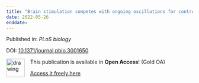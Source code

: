 ```yaml
---
title: "Brain stimulation competes with ongoing oscillations for control of spike timing in the primate brain."
date: 2022-05-26
enddate:
---
```


Published in: *PLoS biology*

DOI: [10.1371/journal.pbio.3001650](https://doi.org/10.1371/journal.pbio.3001650)

<img src="https://upload.wikimedia.org/wikipedia/commons/thumb/7/77/Open_Access_logo_PLoS_transparent.svg/800px-Open_Access_logo_PLoS_transparent.svg.png" alt="drawing" width="50" align="left"/> &nbsp;&nbsp;&nbsp;This publication is available in **Open Access**! (Gold OA)

&nbsp;&nbsp;&nbsp;<a href="https://journals.plos.org/plosbiology/article/file?id=10.1371/journal.pbio.3001650&type=printable">Access it freely here</a>

